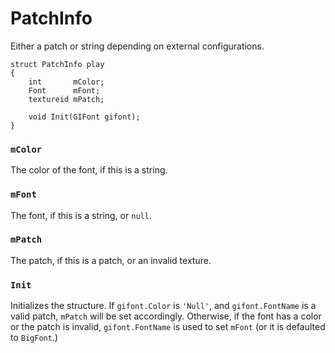 # PatchInfo

Either a patch or string depending on external configurations.

```
struct PatchInfo play
{
	int       mColor;
	Font      mFont;
	textureid mPatch;

	void Init(GIFont gifont);
}
```

### `mColor`

The color of the font, if this is a string.

### `mFont`

The font, if this is a string, or `null`.

### `mPatch`

The patch, if this is a patch, or an invalid texture.

### `Init`

Initializes the structure. If `gifont.Color` is `'Null'`, and `gifont.FontName`
is a valid patch, `mPatch` will be set accordingly. Otherwise, if the font has
a color or the patch is invalid, `gifont.FontName` is used to set `mFont` (or
it is defaulted to `BigFont`.)

<!-- EOF -->
